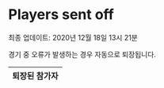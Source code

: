 # Players sent off
최종 업데이트: 2020년 12월 18일 13시 21분


경기 중 오류가 발생하는 경우 자동으로 퇴장됩니다.


| 퇴장된 참가자 |
|:---:|